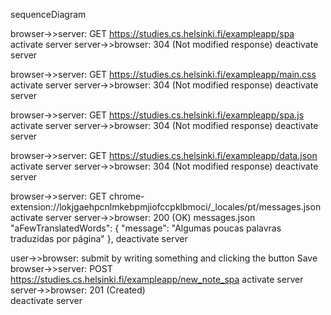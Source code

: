 sequenceDiagram

browser->>server: GET https://studies.cs.helsinki.fi/exampleapp/spa
activate server
server->>browser: 304 (Not modified response) 
deactivate server

browser->>server: GET https://studies.cs.helsinki.fi/exampleapp/main.css
activate server
server->>browser: 304 (Not modified response) 
deactivate server

browser->>server: GET https://studies.cs.helsinki.fi/exampleapp/spa.js
activate server
server->>browser: 304 (Not modified response) 
deactivate server

browser->>server: GET https://studies.cs.helsinki.fi/exampleapp/data.json
activate server
server->>browser: 304 (Not modified response)
deactivate server

browser->>server: GET chrome-extension://lokjgaehpcnlmkebpmjiofccpklbmoci/_locales/pt/messages.json
activate server
server->>browser: 200 (OK) messages.json  "aFewTranslatedWords": {
      "message": "Algumas poucas palavras traduzidas por página"
   },
deactivate server

user->>browser: submit by writing something and clicking the button Save
browser->>server: POST https://studies.cs.helsinki.fi/exampleapp/new_note_spa
activate server
server->>browser: 201 (Created)  
deactivate server 
